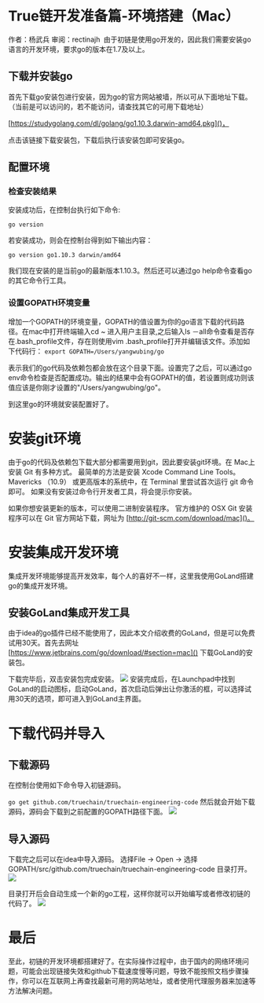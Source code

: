 # True链开发准备篇-环境搭建（Mac）
作者：杨武兵  审阅：rectinajh 
由于初链是使用go开发的，因此我们需要安装go语言的开发环境，要求go的版本在1.7及以上。
## 下载并安装go
首先下载go安装包进行安装，因为go的官方网站被墙，所以可从下面地址下载。（当前是可以访问的，若不能访问，请查找其它的可用下载地址）

[https://studygolang.com/dl/golang/go1.10.3.darwin-amd64.pkg]()，

点击该链接下载安装包，下载后执行该安装包即可安装go。
## 配置环境
### 检查安装结果
安装成功后，在控制台执行如下命令:

`go version`

若安装成功，则会在控制台得到如下输出内容：

`go version go1.10.3 darwin/amd64`

我们现在安装的是当前go的最新版本1.10.3。然后还可以通过go help命令查看go的其它命令行工具。
### 设置GOPATH环境变量
增加一个GOPATH的环境变量，GOPATH的值设置为你的go语言下载的代码路径。在mac中打开终端输入cd ~ 进入用户主目录,之后输入ls －all命令查看是否存在.bash_profile文件，存在则使用vim .bash_profile打开并编辑该文件。添加如下代码行：
`export GOPATH=/Users/yangwubing/go`

表示我们的go代码及依赖包都会放在这个目录下面。设置完了之后，可以通过go env命令检查是否配置成功。输出的结果中会有GOPATH的值，若设置则成功则该值应该是你刚才设置的"/Users/yangwubing/go"。

到这里go的环境就安装配置好了。

# 安装git环境
由于go的代码及依赖包下载大部分都需要用到git，因此要安装git环境。在 Mac上安装 Git 有多种方式。 最简单的方法是安装 Xcode Command Line Tools。 Mavericks （10.9） 或更高版本的系统中，在 Terminal 里尝试首次运行 git 命令即可。 如果没有安装过命令行开发者工具，将会提示你安装。

如果你想安装更新的版本，可以使用二进制安装程序。 官方维护的 OSX Git 安装程序可以在 Git 官方网站下载，网址为 [http://git-scm.com/download/mac]()。

# 安装集成开发环境
集成开发环境能够提高开发效率，每个人的喜好不一样，这里我使用GoLand搭建go的集成开发环境。
## 安装GoLand集成开发工具
由于idea的go插件已经不能使用了，因此本文介绍收费的GoLand，但是可以免费试用30天。首先去网址[https://www.jetbrains.com/go/download/#section=mac]() 下载GoLand的安装包。

下载完毕后，双击安装包完成安装。
![](https://gitee.com/ywbrj042/myimages/raw/master/truechain/goland.jpg)
安装完成后，在Launchpad中找到GoLand的启动图标，启动GoLand，首次启动后弹出让你激活的框，可以选择试用30天的选项，即可进入到GoLand主界面。

# 下载代码并导入
## 下载源码
在控制台使用如下命令导入初链源码。

`go get github.com/truechain/truechain-engineering-code`
然后就会开始下载源码，源码会下载到之前配置的GOPATH路径下面。
![](https://gitee.com/ywbrj042/myimages/raw/master/truechain/download_truechain_code.jpg)

## 导入源码
下载完之后可以在idea中导入源码。 选择File -> Open -> 选择GOPATH/src/github.com/truechain/truechain-engineering-code 目录打开。
![](https://gitee.com/ywbrj042/myimages/raw/master/truechain/import_truechain_code.jpg)

目录打开后会自动生成一个新的go工程，这样你就可以开始编写或者修改初链的代码了。
![](https://gitee.com/ywbrj042/myimages/raw/master/truechain/goland_truechain_project.jpg)
# 最后
至此，初链的开发环境都搭建好了。在实际操作过程中，由于国内的网络环境问题，可能会出现链接失效和github下载速度慢等问题，导致不能按照文档步骤操作，你可以在互联网上再查找最新可用的网站地址，或者使用代理服务器来加速等方法解决问题。
